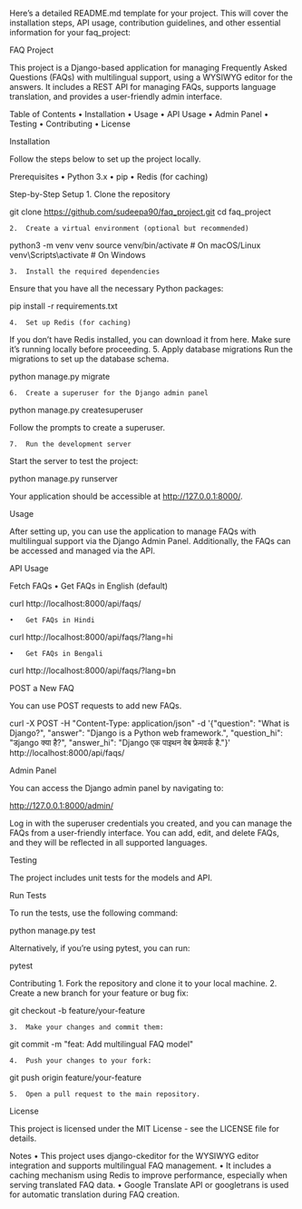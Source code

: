 Here’s a detailed README.md template for your project. This will cover the installation steps, API usage, contribution guidelines, and other essential information for your faq_project:

FAQ Project

This project is a Django-based application for managing Frequently Asked Questions (FAQs) with multilingual support, using a WYSIWYG editor for the answers. It includes a REST API for managing FAQs, supports language translation, and provides a user-friendly admin interface.

Table of Contents
	•	Installation
	•	Usage
	•	API Usage
	•	Admin Panel
	•	Testing
	•	Contributing
	•	License

Installation

Follow the steps below to set up the project locally.

Prerequisites
	•	Python 3.x
	•	pip
	•	Redis (for caching)

Step-by-Step Setup
	1.	Clone the repository

git clone https://github.com/sudeepa90/faq_project.git
cd faq_project


	2.	Create a virtual environment (optional but recommended)

python3 -m venv venv
source venv/bin/activate  # On macOS/Linux
venv\Scripts\activate     # On Windows


	3.	Install the required dependencies
Ensure that you have all the necessary Python packages:

pip install -r requirements.txt


	4.	Set up Redis (for caching)
If you don’t have Redis installed, you can download it from here. Make sure it’s running locally before proceeding.
	5.	Apply database migrations
Run the migrations to set up the database schema.

python manage.py migrate


	6.	Create a superuser for the Django admin panel

python manage.py createsuperuser

Follow the prompts to create a superuser.

	7.	Run the development server
Start the server to test the project:

python manage.py runserver

Your application should be accessible at http://127.0.0.1:8000/.

Usage

After setting up, you can use the application to manage FAQs with multilingual support via the Django Admin Panel. Additionally, the FAQs can be accessed and managed via the API.

API Usage

Fetch FAQs
	•	Get FAQs in English (default)

curl http://localhost:8000/api/faqs/


	•	Get FAQs in Hindi

curl http://localhost:8000/api/faqs/?lang=hi


	•	Get FAQs in Bengali

curl http://localhost:8000/api/faqs/?lang=bn



POST a New FAQ

You can use POST requests to add new FAQs.

curl -X POST -H "Content-Type: application/json" -d '{"question": "What is Django?", "answer": "Django is a Python web framework.", "question_hi": "डjango क्या है?", "answer_hi": "Django एक पाइथन वेब फ्रेमवर्क है."}' http://localhost:8000/api/faqs/

Admin Panel

You can access the Django admin panel by navigating to:

http://127.0.0.1:8000/admin/

Log in with the superuser credentials you created, and you can manage the FAQs from a user-friendly interface. You can add, edit, and delete FAQs, and they will be reflected in all supported languages.

Testing

The project includes unit tests for the models and API.

Run Tests

To run the tests, use the following command:

python manage.py test

Alternatively, if you’re using pytest, you can run:

pytest

Contributing
	1.	Fork the repository and clone it to your local machine.
	2.	Create a new branch for your feature or bug fix:

git checkout -b feature/your-feature


	3.	Make your changes and commit them:

git commit -m "feat: Add multilingual FAQ model"


	4.	Push your changes to your fork:

git push origin feature/your-feature


	5.	Open a pull request to the main repository.

License

This project is licensed under the MIT License - see the LICENSE file for details.

Notes
	•	This project uses django-ckeditor for the WYSIWYG editor integration and supports multilingual FAQ management.
	•	It includes a caching mechanism using Redis to improve performance, especially when serving translated FAQ data.
	•	Google Translate API or googletrans is used for automatic translation during FAQ creation.
